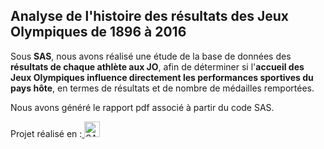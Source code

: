 ## Analyse de l'histoire des résultats des Jeux Olympiques de 1896 à 2016 

Sous **SAS**, nous avons réalisé une étude de la base de données des **résultats de chaque athlète aux JO**, afin de déterminer si l'**accueil des Jeux Olympiques influence directement les performances sportives du pays hôte**, en termes de résultats et de nombre de médailles remportées. 

Nous avons généré le rapport pdf associé à partir du code SAS.  


Projet réalisé en :<a href="https://www.sas.com/fr_fr/home.html"  rel="noreferrer"> <img src="https://upload.wikimedia.org/wikipedia/commons/1/10/SAS_logo_horiz.svg" alt="SAS" width="25" height="25"/> </a> </p>

